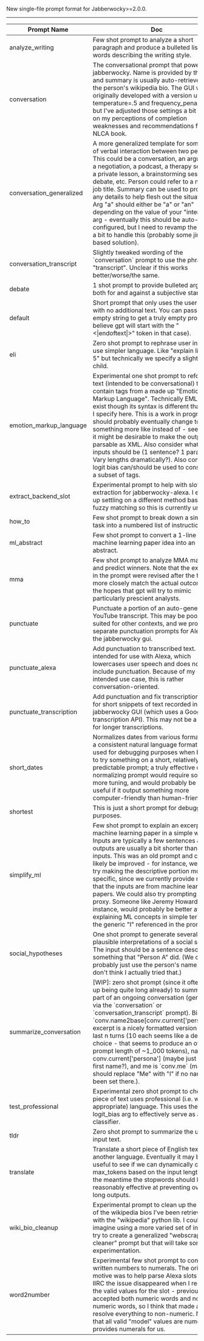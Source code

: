 New single-file prompt format for Jabberwocky>=2.0.0.

***
Prompt Name | Doc
---|---
analyze_writing | Few shot prompt to analyze a short paragraph and produce a bulleted list of words describing the writing style\.
conversation | The conversational prompt that powers jabberwocky\. Name is provided by the user and summary is usually auto\-retrieved from the person's wikipedia bio\. The GUI was originally developed with a version using temperature=\.5 and frequency\_penalty=0\.1\, but I've adjusted those settings a bit based on my perceptions of completion weaknesses and recommendations from the NLCA book\.
conversation_generalized | A more generalized template for some kind of verbal interaction between two people\. This could be a conversation\, an argument\, a negotiation\, a podcast\, a therapy session\, a private lesson\, a brainstorming session\, a debate\, etc\. Person could refer to a name or job title\. Summary can be used to provide any details to help flesh out the situation\. Arg "a" should either be "a" or "an" depending on the value of your "interaction" arg \- eventually this should be auto\-configured\, but I need to revamp the library a bit to handle this \(probably some jinja\-based solution\)\.
conversation_transcript | Slightly tweaked wording of the \`conversation\` prompt to use the phrasing "transcript"\. Unclear if this works better/worse/the same\.
debate | 1 shot prompt to provide bulleted arguments both for and against a subjective stance\.
default | Short prompt that only uses the user's input with no additional text\. You can pass in an empty string to get a truly empty prompt \(I believe gpt will start with the "<\|endoftext\|>" token in that case\)\.
eli | Zero shot prompt to rephrase user input to use simpler language\. Like "explain like I'm 5" but technically we specify a slightly older child\.
emotion_markup_language | Experimental one shot prompt to reformat text \(intended to be conversational\) to contain tags from a made up "Emotion Markup Language"\. Technically EML does exist though its syntax is different than what I specify here\. This is a work in progress and should probably eventually change to use something more like <emotion type='sadness'> instead of <sadness> \- seems like it might be desirable to make the output parsable as XML\. Also consider what length inputs should be \(1 sentence? 1 paragraph? Vary lengths dramatically?\)\. Also consider if logit bias can/should be used to constrain to a subset of tags\.
extract_backend_slot | Experimental prompt to help with slot extraction for jabberwocky\-alexa\. I ended up settling on a different method based on fuzzy matching so this is currently unused\.
how_to | Few shot prompt to break down a simple task into a numbered list of instructions\.
ml_abstract | Few shot prompt to convert a 1\-line machine learning paper idea into an abstract\.
mma | Few shot prompt to analyze MMA matchups and predict winners\. Note that the examples in the prompt were revised after the fights to more closely match the actual outcome\, in the hopes that gpt will try to mimic particularly prescient analysts\.
punctuate | Punctuate a portion of an auto\-generated YouTube transcript\. This may be poorly suited for other contexts\, and we provide separate punctuation prompts for Alexa and the jabberwocky gui\.
punctuate_alexa | Add punctuation to transcribed text\. This is intended for use with Alexa\, which lowercases user speech and does not include punctuation\. Because of my intended use case\, this is rather conversation\-oriented\.
punctuate_transcription | Add punctuation and fix transcription errors for short snippets of text recorded in the jabberwocky GUI \(which uses a Google transcription API\)\. This may not be a good fit for longer transcriptions\.
short_dates | Normalizes dates from various formats into a consistent natural language format\.  Mostly used for debugging purposes when I want to try something on a short\, relatively predictable prompt; a truly effective date normalizing prompt would require some more tuning\, and would probably be more useful if it output something more computer\-friendly than human\-friendly\.
shortest | This is just a short prompt for debugging purposes\.
simplify_ml | Few shot prompt to explain an excerpt of a machine learning paper in a simple way\. Inputs are typically a few sentences and outputs are usually a bit shorter than their inputs\. This was an old prompt and could likely be improved \- for instance\, we might try making the descriptive portion more specific\, since we currently provide no hints that the inputs are from machine learning papers\. We could also try prompting by proxy\. Someone like Jeremy Howard\, for instance\, would probably be better at explaining ML concepts in simple terms than the generic "I" referenced in the prompt\.
social_hypotheses | One shot prompt to generate several plausible interpretations of a social situation\.  The input should be a sentence describing something that "Person A" did\. \(We could probably just use the person's name but I don't think I actually tried that\.\)
summarize_conversation | \[WIP\]: zero shot prompt \(since it often ends up being quite long already\) to summarize part of an ongoing conversation \(generated via the \`conversation\` or \`conversation\_transcript\` prompt\)\. Bio is \`conv\.name2base\[conv\.current\['persona'\]\]\`\, excerpt is a nicely formatted version of the last n turns \(10 each seems like a decent choice \- that seems to produce an overall prompt length of ~1\_000 tokens\)\, name is conv\.current\['persona'\] \(maybe just use first name?\)\, and me is \`conv\.me\` \(maybe should replace "Me" with "I" if no name has been set there\.\)\.
test_professional | Experimental zero shot prompt to check if a piece of text uses professional \(i\.e\. work\-appropriate\) language\. This uses the logit\_bias arg to effectively serve as a classifier\.
tldr | Zero shot prompt to summarize the user input text\.
translate | Translate a short piece of English text to another language\. Eventually it may be useful to see if we can dynamically change max\_tokens based on the input length\, but in the meantime the stopwords should be reasonably effective at preventing overly long outputs\.
wiki_bio_cleanup | Experimental prompt to clean up the results of the wikipedia bios I've been retrieving with the "wikipedia" python lib\. I could imagine using a more varied set of inputs to try to create a generalized "webscraping cleaner" prompt but that will take some experimentation\.
word2number | Experimental few shot prompt to convert written numbers to numerals\. The original motive was to help parse Alexa slots but IIRC the issue disappeared when I restricted the valid values for the slot \- previously it accepted both numeric words and non\-numeric words\, so I think that made alexa resolve everything to non\-numeric\. Now that all valid "model" values are numeric\, it provides numerals for us\.